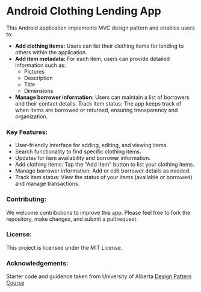 # Android Clothing Lending App

This Android application implements MVC design pattern and enables users to:

* **Add clothing items:** Users can list their clothing items for lending to others within the application.
* **Add item metadata:** For each item, users can provide detailed information such as:
  - Pictures
  - Description
  - Title
  - Dimensions
* **Manage borrower information:** Users can maintain a list of borrowers and their contact details.
Track item status: The app keeps track of when items are borrowed or returned, ensuring transparency and organization.
### Key Features:

* User-friendly interface for adding, editing, and viewing items.
* Search functionality to find specific clothing items.
* Updates for item availability and borrower information.
* Add clothing items: Tap the "Add Item" button to list your clothing items.
* Manage borrower information: Add or edit borrower details as needed.
* Track item status: View the status of your items (available or borrowed) and manage transactions.

### Contributing:

We welcome contributions to improve this app. Please feel free to fork the repository, make changes, and submit a pull request.

### License:

This project is licensed under the MIT License.   

### Acknowledgements:   

Starter code and guidence taken from University of Alberta [Design Pattern Course](https://www.coursera.org/learn/design-patterns/)


